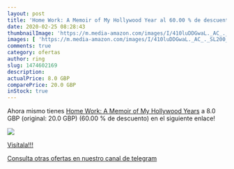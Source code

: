 ```yaml
---
layout: post
title: 'Home Work: A Memoir of My Hollywood Year al 60.00 % de descuento'
date: 2020-02-25 08:28:43
thumbnailImage: 'https://m.media-amazon.com/images/I/410luDDGwaL._AC_._SL200_.jpg'
images: [ 'https://m.media-amazon.com/images/I/410luDDGwaL._AC_._SL200_.jpg' ]
comments: true
category: ofertas
author: ring
slug: 1474602169
description:
actualPrice: 8.0 GBP
comparePrice: 20.0 GBP
inStock: true
---
```


Ahora mismo tienes [Home Work: A Memoir of My Hollywood Years](https://www.amazon.co.uk/dp/1474602169/?tag=redken01-21) a 8.0 GBP (original: 20.0 GBP) (60.00 %  de descuento) en el siguiente enlace!

[![](https://m.media-amazon.com/images/I/410luDDGwaL._AC_._SL200_.jpg)](https://www.amazon.co.uk/dp/1474602169/?tag=redken01-21)

[Visítala!!!](https://www.amazon.co.uk/dp/1474602169/?tag=redken01-21)

[Consulta otras ofertas en nuestro canal de telegram](https://t.me/s/ofertas25)
